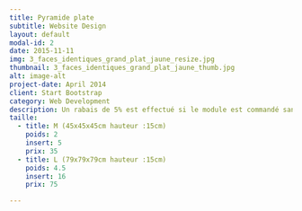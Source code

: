 ```yaml
---
title: Pyramide plate
subtitle: Website Design
layout: default
modal-id: 2
date: 2015-11-11
img: 3_faces_identiques_grand_plat_jaune_resize.jpg
thumbnail: 3_faces_identiques_grand_plat_jaune_thumb.jpg
alt: image-alt
project-date: April 2014
client: Start Bootstrap
category: Web Development
description: Un rabais de 5% est effectué si le module est commandé sans inserts.
taille:
  - title: M (45x45x45cm hauteur :15cm)
    poids: 2
    insert: 5
    prix: 35
  - title: L (79x79x79cm hauteur :15cm)
    poids: 4.5
    insert: 16
    prix: 75

---
```

